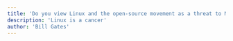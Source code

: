 ```yaml
---
title: 'Do you view Linux and the open-source movement as a threat to Microsoft?'
description: 'Linux is a cancer'
author: 'Bill Gates'
---
```

